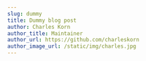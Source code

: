 ```yaml
---
slug: dummy
title: Dummy blog post
author: Charles Korn
author_title: Maintainer
author_url: https://github.com/charleskorn
author_image_url: /static/img/charles.jpg
---
```


